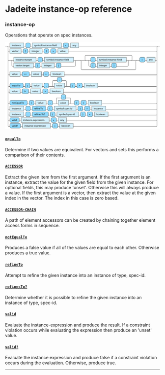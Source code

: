 <!---
  This markdown file was generated. Do not edit.
  -->

# Jadeite instance-op reference

### <a name="instance-op"></a>instance-op

Operations that operate on spec instances.

!["instance-op"](./halite-bnf-diagrams/instance-op-j.svg)

#### [`equalTo`](jadeite-full-reference.md#equalTo)

Determine if two values are equivalent. For vectors and sets this performs a comparison of their contents.

#### [`ACCESSOR`](jadeite-full-reference.md#ACCESSOR)

Extract the given item from the first argument. If the first argument is an instance, extract the value for the given field from the given instance. For optional fields, this may produce 'unset'. Otherwise this will always produce a value. If the first argument is a vector, then extract the value at the given index in the vector. The index in this case is zero based.

#### [`ACCESSOR-CHAIN`](jadeite-full-reference.md#ACCESSOR-CHAIN)

A path of element accessors can be created by chaining together element access forms in sequence.

#### [`notEqualTo`](jadeite-full-reference.md#notEqualTo)

Produces a false value if all of the values are equal to each other. Otherwise produces a true value.

#### [`refineTo`](jadeite-full-reference.md#refineTo)

Attempt to refine the given instance into an instance of type, spec-id.

#### [`refinesTo?`](jadeite-full-reference.md#refinesTo_Q)

Determine whether it is possible to refine the given instance into an instance of type, spec-id.

#### [`valid`](jadeite-full-reference.md#valid)

Evaluate the instance-expression and produce the result. If a constraint violation occurs while evaluating the expression then produce an 'unset' value.

#### [`valid?`](jadeite-full-reference.md#valid_Q)

Evaluate the instance expression and produce false if a constraint violation occurs during the evaluation. Otherwise, produce true.

---
